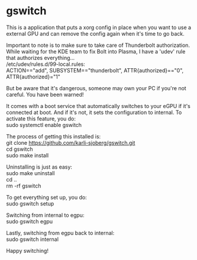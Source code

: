 # gswitch

This is a application that puts a xorg config in place when you want to use a external GPU and can remove the config again when it's time to go back.

Important to note is to make sure to take care of Thunderbolt authorization. While waiting for the KDE team to fix Bolt into Plasma, I have a 'udev' rule that authorizes everything...</br>
/etc/udev/rules.d/99-local.rules:</br>
ACTION=="add", SUBSYSTEM=="thunderbolt", ATTR{authorized}=="0", ATTR{authorized}="1"</br>

But be aware that it's dangerous, someone may own your PC if you're not careful. You have been warned!

It comes with a boot service that automatically switches to your eGPU if it's connected at boot. And if it's not, it sets the configuration to internal.
To activate this feature, you do:</br>
sudo systemctl enable gswitch

The process of getting this installed is:</br>
git clone https://github.com/karli-sjoberg/gswitch.git</br>
cd gswitch</br>
sudo make install

Uninstalling is just as easy:</br>
sudo make uninstall</br>
cd ..</br>
rm -rf gswitch

To get everything set up, you do:</br>
sudo gswitch setup

Switching from internal to egpu:</br>
sudo gswitch egpu

Lastly, switching from egpu back to internal:</br>
sudo gswitch internal

Happy switching!
